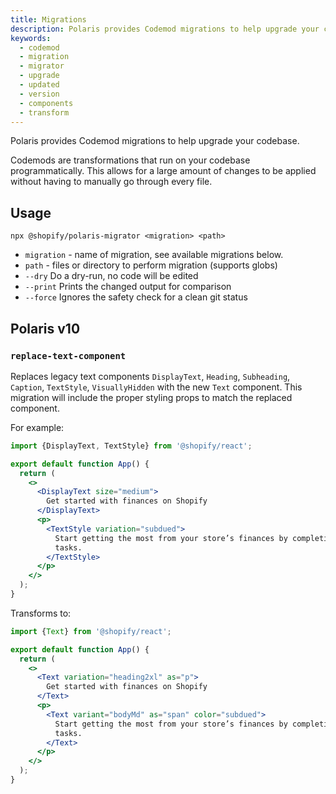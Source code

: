 ```yaml
---
title: Migrations
description: Polaris provides Codemod migrations to help upgrade your codebase when a feature is deprecated.
keywords:
  - codemod
  - migration
  - migrator
  - upgrade
  - updated
  - version
  - components
  - transform
---
```


Polaris provides Codemod migrations to help upgrade your codebase.

Codemods are transformations that run on your codebase programmatically. This allows for a large amount of changes to be applied without having to manually go through every file.

## Usage

`npx @shopify/polaris-migrator <migration> <path>`

- `migration` - name of migration, see available migrations below.
- `path` - files or directory to perform migration (supports globs)
- `--dry` Do a dry-run, no code will be edited
- `--print` Prints the changed output for comparison
- `--force` Ignores the safety check for a clean git status

## Polaris v10

### `replace-text-component`

Replaces legacy text components `DisplayText`, `Heading`, `Subheading`, `Caption`, `TextStyle`, `VisuallyHidden` with the new `Text` component. This migration will include the proper styling props to match the replaced component.

For example:

```jsx
import {DisplayText, TextStyle} from '@shopify/react';

export default function App() {
  return (
    <>
      <DisplayText size="medium">
        Get started with finances on Shopify
      </DisplayText>
      <p>
        <TextStyle variation="subdued">
          Start getting the most from your store’s finances by completing these
          tasks.
        </TextStyle>
      </p>
    </>
  );
}
```

Transforms to:

```jsx
import {Text} from '@shopify/react';

export default function App() {
  return (
    <>
      <Text variation="heading2xl" as="p">
        Get started with finances on Shopify
      </Text>
      <p>
        <Text variant="bodyMd" as="span" color="subdued">
          Start getting the most from your store’s finances by completing these
          tasks.
        </Text>
      </p>
    </>
  );
}
```
